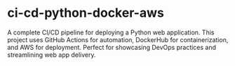 # ci-cd-python-docker-aws
A complete CI/CD pipeline for deploying a Python web application. This project uses GitHub Actions for automation, DockerHub for containerization, and AWS for deployment. Perfect for showcasing DevOps practices and streamlining web app delivery.
